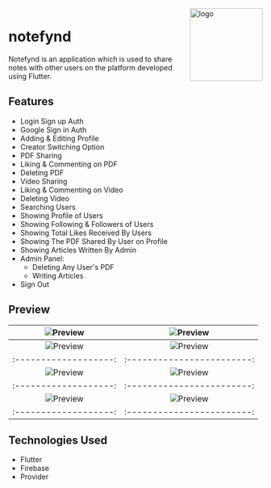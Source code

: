 <img src="../master/screenshots/app/src/appIcon.jpeg" alt="logo" width="144" height="144" align="right" />

# notefynd

Notefynd is an application which is used to share notes with other users on the platform developed using Flutter.

## Features

* Login Sign up Auth
* Google Sign in Auth
* Adding & Editing Profile
* Creator Switching Option
* PDF Sharing
* Liking & Commenting on PDF
* Deleting PDF
* Video Sharing
* Liking & Commenting on Video
* Deleting Video
* Searching Users
* Showing Profile of Users
* Showing Following & Followers of Users
* Showing Total Likes Received By Users
* Showing The PDF Shared By User on Profile
* Showing Articles Written By Admin
* Admin Panel:
    * Deleting Any User's PDF
    * Writing Articles
* Sign Out

## Preview

|![Preview](../master/screenshots/screenshot1.jpeg) | ![Preview](../master/screenshots/screenshot2.jpeg) |
|:-------------------:|:------------------------:|
|![Preview](../master/screenshots/screenshot3.jpeg) | ![Preview](../master/screenshots/screenshot4.jpeg) |
|:-------------------:|:------------------------:|
|![Preview](../master/screenshots/screenshot5.jpeg) | ![Preview](../master/screenshots/screenshot6.jpeg) |
|:-------------------:|:------------------------:|
|![Preview](../master/screenshots/screenshot7.jpeg) | ![Preview](../master/screenshots/screenshot8.jpeg) |
|:-------------------:|:------------------------:|

## Technologies Used

* Flutter
* Firebase
* Provider
